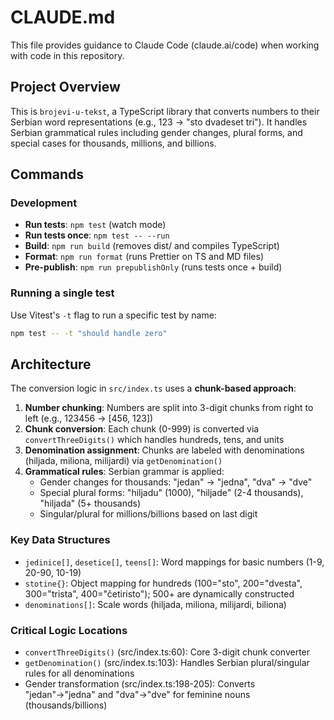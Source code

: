 # CLAUDE.md

This file provides guidance to Claude Code (claude.ai/code) when working with code in this repository.

## Project Overview

This is `brojevi-u-tekst`, a TypeScript library that converts numbers to their Serbian word representations (e.g., 123 → "sto dvadeset tri"). It handles Serbian grammatical rules including gender changes, plural forms, and special cases for thousands, millions, and billions.

## Commands

### Development

- **Run tests**: `npm test` (watch mode)
- **Run tests once**: `npm test -- --run`
- **Build**: `npm run build` (removes dist/ and compiles TypeScript)
- **Format**: `npm run format` (runs Prettier on TS and MD files)
- **Pre-publish**: `npm run prepublishOnly` (runs tests once + build)

### Running a single test

Use Vitest's `-t` flag to run a specific test by name:

```bash
npm test -- -t "should handle zero"
```

## Architecture

The conversion logic in `src/index.ts` uses a **chunk-based approach**:

1. **Number chunking**: Numbers are split into 3-digit chunks from right to left (e.g., 123456 → [456, 123])
2. **Chunk conversion**: Each chunk (0-999) is converted via `convertThreeDigits()` which handles hundreds, tens, and units
3. **Denomination assignment**: Chunks are labeled with denominations (hiljada, miliona, milijardi) via `getDenomination()`
4. **Grammatical rules**: Serbian grammar is applied:
   - Gender changes for thousands: "jedan" → "jedna", "dva" → "dve"
   - Special plural forms: "hiljadu" (1000), "hiljade" (2-4 thousands), "hiljada" (5+ thousands)
   - Singular/plural for millions/billions based on last digit

### Key Data Structures

- `jedinice[]`, `desetice[]`, `teens[]`: Word mappings for basic numbers (1-9, 20-90, 10-19)
- `stotine{}`: Object mapping for hundreds (100="sto", 200="dvesta", 300="trista", 400="četiristo"); 500+ are dynamically constructed
- `denominations[]`: Scale words (hiljada, miliona, milijardi, biliona)

### Critical Logic Locations

- `convertThreeDigits()` (src/index.ts:60): Core 3-digit chunk converter
- `getDenomination()` (src/index.ts:103): Handles Serbian plural/singular rules for all denominations
- Gender transformation (src/index.ts:198-205): Converts "jedan"→"jedna" and "dva"→"dve" for feminine nouns (thousands/billions)
